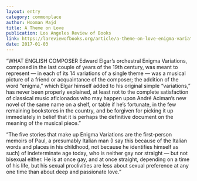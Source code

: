 ```yaml
---
layout: entry
category: commonplace
author: Hooman Majd
title: A Theme on Love
publication: Los Angeles Review of Books
link: https://lareviewofbooks.org/article/a-theme-on-love-enigma-variations/
date: 2017-01-03
---
```


“WHAT ENGLISH COMPOSER Edward Elgar’s orchestral Enigma Variations, composed in the last couple of years of the 19th century, was meant to represent — in each of its 14 variations of a single theme — was a musical picture of a friend or acquaintance of the composer; the addition of the word “enigma,” which Elgar himself added to his original simple “variations,” has never been properly explained, at least not to the complete satisfaction of classical music aficionados who may happen upon André Aciman’s new novel of the same name on a shelf, or table if he’s fortunate, in the few remaining bookstores in the country, and be forgiven for picking it up immediately in belief that it is perhaps the definitive document on the meaning of the musical piece.”

“The five stories that make up Enigma Variations are the first-person memoirs of Paul, a presumably Italian man (I say this because of the Italian words and places in his childhood, not because he identifies himself as such) of indeterminate age today, who is neither gay nor straight — but not bisexual either. He is at once gay, and at once straight, depending on a time of his life, but his sexual proclivities are less about sexual preference at any one time than about deep and passionate love.”

